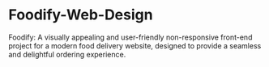 # Foodify-Web-Design
Foodify: A visually appealing and user-friendly non-responsive front-end project for a modern food delivery website, designed to provide a seamless and delightful ordering experience.
